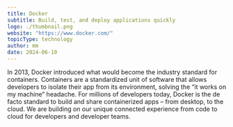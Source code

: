 ```yaml
---
title: Docker
subtitle: Build, test, and deploy applications quickly
logo: ./thumbnail.png
website: "https://www.docker.com/"
topicType: technology
author: mm
date: 2024-06-10
---
```


In 2013, Docker introduced what would become the industry standard for containers. Containers are a standardized unit of software that allows developers to isolate their app from its environment, solving the “it works on my machine” headache. For millions of developers today, Docker is the de facto standard to build and share containerized apps – from desktop, to the cloud. We are building on our unique connected experience from code to cloud for developers and developer teams.
